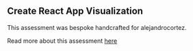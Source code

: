 ## Create React App Visualization

This assessment was bespoke handcrafted for alejandrocortez.

Read more about this assessment [here](https://react.eogresources.com)
